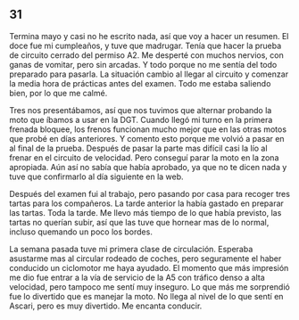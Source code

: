 ## 31

Termina mayo y casi no he escrito nada, así que voy a hacer un resumen. El doce
fue mi cumpleaños, y tuve que madrugar. Tenía que hacer la prueba de circuito
cerrado del permiso A2. Me desperté con muchos nervios, con ganas de vomitar,
pero sin arcadas. Y todo porque no me sentía del todo preparado para pasarla.
La situación cambio al llegar al circuito y comenzar la media hora de prácticas
antes del examen. Todo me estaba saliendo bien, por lo que me calmé.

Tres nos presentábamos, así que nos tuvimos que alternar probando la moto que
íbamos a usar en la DGT. Cuando llegó mi turno en la primera frenada bloquee,
los frenos funcionan mucho mejor que en las otras motos que probé en días
anteriores. Y comento esto porque me volvió a pasar en al final de la prueba.
Después de pasar la parte mas difícil casi la lío al frenar en el circuito de
velocidad. Pero conseguí parar la moto en la zona apropiada. Aún así no sabía
que había aprobado, ya que no te dicen nada y tuve que confirmarlo al día
siguiente en la web.

Después del examen fui al trabajo, pero pasando por casa para recoger tres
tartas para los compañeros. La tarde anterior la había gastado en preparar las
tartas. Toda la tarde. Me llevo más tiempo de lo que había previsto, las tartas
no querían subir, así que las tuve que hornear mas de lo normal, incluso
quemando un poco los bordes.

La semana pasada tuve mi primera clase de circulación. Esperaba asustarme mas
al circular rodeado de coches, pero seguramente el haber conducido un
ciclomotor me haya ayudado. El momento que más impresión me dio fue entrar a la
vía de servicio de la A5 con tráfico denso a alta velocidad, pero tampoco me
sentí muy inseguro. Lo que más me sorprendió fue lo divertido que es manejar la
moto. No llega al nivel de lo que sentí en Ascari, pero es muy divertido.
Me encanta conducir.
